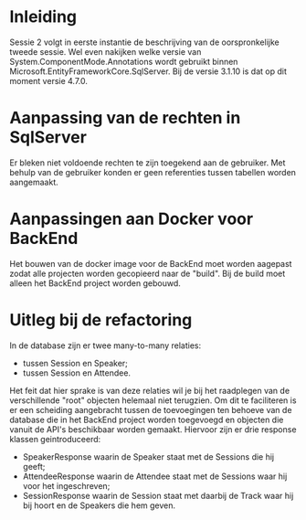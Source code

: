 # Inleiding

Sessie 2 volgt in eerste instantie de beschrijving van
de oorspronkelijke tweede sessie.
Wel even nakijken welke versie van System.ComponentMode.Annotations wordt gebruikt
binnen Microsoft.EntityFrameworkCore.SqlServer.
Bij de versie 3.1.10 is dat op dit moment versie 4.7.0.

# Aanpassing van de rechten in SqlServer

Er bleken niet voldoende rechten te zijn toegekend aan de gebruiker.
Met behulp van de gebruiker konden er geen referenties tussen tabellen worden aangemaakt.

# Aanpassingen aan Docker voor BackEnd

Het bouwen van de docker image voor de BackEnd moet worden aagepast zodat alle projecten
worden gecopieerd naar de "build".
Bij de build moet alleen het BackEnd project worden gebouwd.

# Uitleg bij de refactoring

In de database zijn er twee many-to-many relaties:
- tussen Session en Speaker;
- tussen Session en Attendee.

Het feit dat hier sprake is van deze relaties wil je bij het raadplegen van de verschillende
"root" objecten helemaal niet terugzien.
Om dit te faciliteren is er een scheiding aangebracht tussen de toevoegingen ten behoeve
van de database die in het BackEnd project worden toegevoegd en objecten
die vanuit de API's beschikbaar worden gemaakt.
Hiervoor zijn er drie response klassen geintroduceerd:
- SpeakerResponse waarin de Speaker staat met de Sessions die hij geeft;
- AttendeeResponse waarin de Attendee staat met de Sessions waar  hij voor het ingeschreven;
- SessionResponse waarin de Session staat met daarbij de Track waar hij bij hoort en de Speakers die hem geven.

